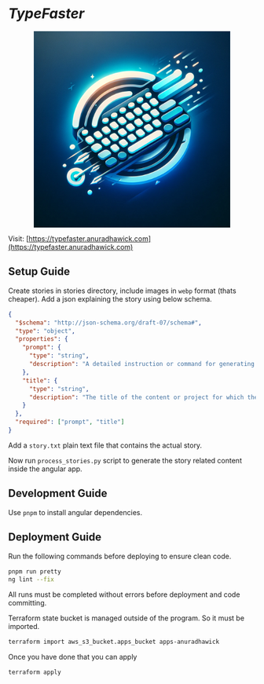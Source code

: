 # _TypeFaster_

<p align="center">
<img src="./typefaster/src/assets/logo.webp" width="400px" style="display: block; margin: 0 auto;">
</p>

Visit: [https://typefaster.anuradhawick.com](https://typefaster.anuradhawick.com)

## Setup Guide

Create stories in stories directory, include images in `webp` format (thats cheaper). Add a json explaining the story using below schema.

```json
{
  "$schema": "http://json-schema.org/draft-07/schema#",
  "type": "object",
  "properties": {
    "prompt": {
      "type": "string",
      "description": "A detailed instruction or command for generating content, specifying the nature and requirements of the content to be created."
    },
    "title": {
      "type": "string",
      "description": "The title of the content or project for which the prompt is issued, serving as a brief identifier or name."
    }
  },
  "required": ["prompt", "title"]
}
```

Add a `story.txt` plain text file that contains the actual story.

Now run `process_stories.py` script to generate the story related content inside the angular app.

## Development Guide

Use `pnpm` to install angular dependencies.

## Deployment Guide

Run the following commands before deploying to ensure clean code.

```bash
pnpm run pretty
ng lint --fix
```

All runs must be completed without errors before deployment and code committing.

Terraform state bucket is managed outside of the program. So it must be imported.

```bash
terraform import aws_s3_bucket.apps_bucket apps-anuradhawick
```

Once you have done that you can apply

```bash
terraform apply
```
